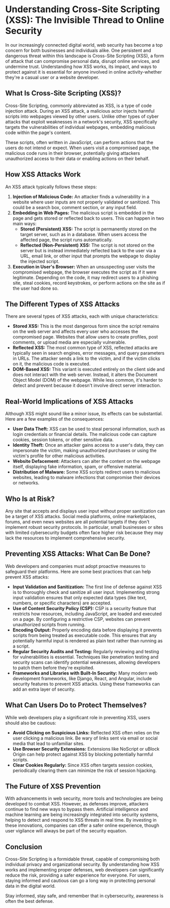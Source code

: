 # Understanding Cross-Site Scripting (XSS): The Invisible Thread to Online Security

In our increasingly connected digital world, web security has become a top concern for both businesses and individuals alike. One persistent and dangerous threat within this landscape is Cross-Site Scripting (XSS), a form of attack that can compromise personal data, disrupt online services, and undermine trust. Understanding how XSS works, its impact, and ways to protect against it is essential for anyone involved in online activity-whether they're a casual user or a website developer.

## What Is Cross-Site Scripting (XSS)?

Cross-Site Scripting, commonly abbreviated as XSS, is a type of code injection attack. During an XSS attack, a malicious actor injects harmful scripts into webpages viewed by other users. Unlike other types of cyber attacks that exploit weaknesses in a network's security, XSS specifically targets the vulnerabilities of individual webpages, embedding malicious code within the page's content.

These scripts, often written in JavaScript, can perform actions that the users do not intend or expect. When users visit a compromised page, the malicious code runs in their browser, potentially giving attackers unauthorized access to their data or enabling actions on their behalf.

## How XSS Attacks Work

An XSS attack typically follows these steps:

1. **Injection of Malicious Code:** An attacker finds a vulnerability in a website where user inputs are not properly validated or sanitized. This could be a search box, comment section, or any input field.
2. **Embedding in Web Pages:** The malicious script is embedded in the page and gets stored or reflected back to users. This can happen in two main ways:
    - **Stored (Persistent) XSS:** The script is permanently stored on the target server, such as in a database. When users access the affected page, the script runs automatically.
    - **Reflected (Non-Persistent) XSS:** The script is not stored on the server but is instead immediately reflected back to the user via a URL, email link, or other input that prompts the webpage to display the injected script.
3. **Execution in User's Browser:** When an unsuspecting user visits the compromised webpage, the browser executes the script as if it were legitimate. Depending on the code, it may redirect users to a phishing site, steal cookies, record keystrokes, or perform actions on the site as if the user had done so.

## The Different Types of XSS Attacks

There are several types of XSS attacks, each with unique characteristics:

- **Stored XSS:** This is the most dangerous form since the script remains on the web server and affects every user who accesses the compromised page. Websites that allow users to create profiles, post comments, or upload media are especially vulnerable.
- **Reflected XSS:** The most common type of XSS, reflected attacks are typically seen in search engines, error messages, and query parameters in URLs. The attacker sends a link to the victim, and if the victim clicks on it, the malicious code is executed.
- **DOM-Based XSS:** This variant is executed entirely on the client side and does not interact with the web server. Instead, it alters the Document Object Model (DOM) of the webpage. While less common, it's harder to detect and prevent because it doesn't involve direct server interaction.

## Real-World Implications of XSS Attacks

Although XSS might sound like a minor issue, its effects can be substantial. Here are a few examples of the consequences:

- **User Data Theft:** XSS can be used to steal personal information, such as login credentials or financial details. The malicious code can capture cookies, session tokens, or other sensitive data.
- **Identity Theft:** Once an attacker gains access to a user's data, they can impersonate the victim, making unauthorized purchases or using the victim's profile for other malicious activities.
- **Website Defacement:** Attackers can alter the content on the webpage itself, displaying fake information, spam, or offensive material.
- **Distribution of Malware:** Some XSS scripts redirect users to malicious websites, leading to malware infections that compromise their devices or networks.

## Who Is at Risk?

Any site that accepts and displays user input without proper sanitization can be a target of XSS attacks. Social media platforms, online marketplaces, forums, and even news websites are all potential targets if they don't implement robust security protocols. In particular, small businesses or sites with limited cybersecurity budgets often face higher risk because they may lack the resources to implement comprehensive security.

## Preventing XSS Attacks: What Can Be Done?

Web developers and companies must adopt proactive measures to safeguard their platforms. Here are some best practices that can help prevent XSS attacks:

- **Input Validation and Sanitization:** The first line of defense against XSS is to thoroughly check and sanitize all user input. Implementing strong input validation ensures that only expected data types (like text, numbers, or specific characters) are accepted.
- **Use of Content Security Policy (CSP):** CSP is a security feature that restricts how resources, including JavaScript, are loaded and executed on a page. By configuring a restrictive CSP, websites can prevent unauthorized scripts from running.
- **Encoding Output:** Properly encoding data before displaying it prevents scripts from being treated as executable code. This ensures that any potentially harmful input is rendered as plain text rather than running as a script.
- **Regular Security Audits and Testing:** Regularly reviewing and testing for vulnerabilities is essential. Techniques like penetration testing and security scans can identify potential weaknesses, allowing developers to patch them before they're exploited.
- **Frameworks and Libraries with Built-In Security:** Many modern web development frameworks, like Django, React, and Angular, include security features to prevent XSS attacks. Using these frameworks can add an extra layer of security.

## What Can Users Do to Protect Themselves?

While web developers play a significant role in preventing XSS, users should also be cautious:

- **Avoid Clicking on Suspicious Links:** Reflected XSS often relies on the user clicking a malicious link. Be wary of links sent via email or social media that lead to unfamiliar sites.
- **Use Browser Security Extensions:** Extensions like NoScript or uBlock Origin can help protect against XSS by blocking potentially harmful scripts.
- **Clear Cookies Regularly:** Since XSS often targets session cookies, periodically clearing them can minimize the risk of session hijacking.

## The Future of XSS Prevention

With advancements in web security, more tools and technologies are being developed to combat XSS. However, as defenses improve, attackers continue to find new ways to bypass them. Artificial intelligence and machine learning are being increasingly integrated into security systems, helping to detect and respond to XSS threats in real time. By investing in these innovations, companies can offer a safer online experience, though user vigilance will always be part of the security equation.

## Conclusion

Cross-Site Scripting is a formidable threat, capable of compromising both individual privacy and organizational security. By understanding how XSS works and implementing proper defenses, web developers can significantly reduce the risk, providing a safer experience for everyone. For users, staying informed and cautious can go a long way in protecting personal data in the digital world.

Stay informed, stay safe, and remember that in cybersecurity, awareness is often the best defense.